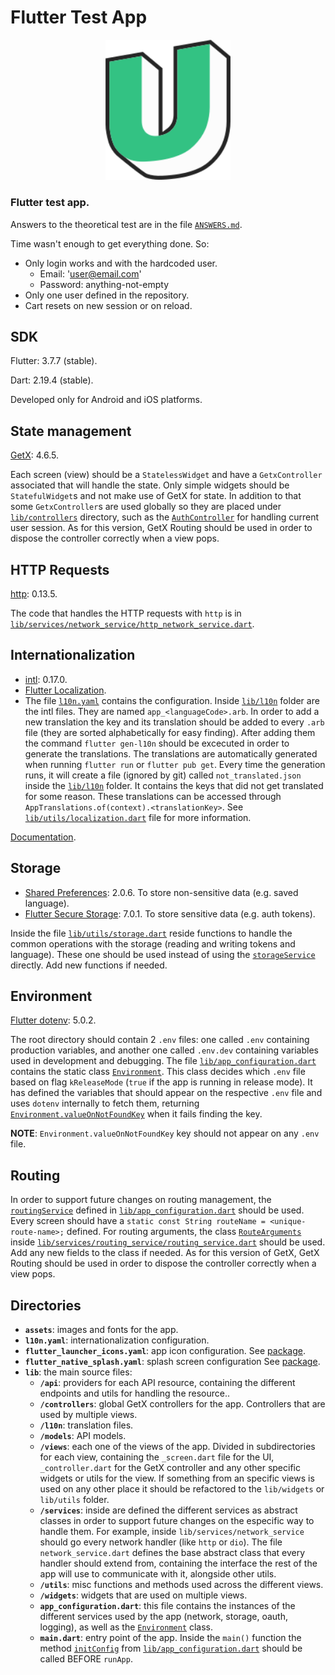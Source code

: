 # Flutter Test App

<p align="center">
   <img src="assets/images/app_logo.svg" width="200" />
</p>

### Flutter test app.

Answers to the theoretical test are in the file [`ANSWERS.md`](ANSWERS.md).

Time wasn't enough to get everything done. So:

- Only login works and with the hardcoded user. 
  - Email: 'user@email.com'
  - Password: anything-not-empty
- Only one user defined in the repository.
- Cart resets on new session or on reload.

## SDK

Flutter: 3.7.7 (stable).

Dart: 2.19.4 (stable).

Developed only for Android and iOS platforms.

## State management

[GetX](https://pub.dev/packages/get): 4.6.5.

Each screen (view) should be a `StatelessWidget` and have a `GetxController` associated that will handle the state. Only simple widgets should be `StatefulWidget`s and not make use of GetX for state. In addition to that some `GetxController`s are used globally so they are placed under [`lib/controllers`](lib/controllers/) directory, such as the [`AuthController`](lib/controllers/auth_controller.dart#L7) for handling current user session. As for this version, GetX Routing should be used in order to dispose the controller correctly when a view pops.

## HTTP Requests

[http](https://pub.dev/packages/http): 0.13.5.

The code that handles the HTTP requests with `http` is in [`lib/services/network_service/http_network_service.dart`](lib/services/network_service/http_network_service.dart).

## Internationalization

- [intl](https://pub.dev/packages/intl): 0.17.0.
- [Flutter Localization](https://pub.dev/packages/flutter_localization).
- The file [`l10n.yaml`](l10n.yaml) contains the configuration. Inside [`lib/l10n`](lib/l10n) folder are the intl files. They are named `app_<languageCode>.arb`. In order to add a new translation the key and its translation should be added to every `.arb` file (they are sorted alphabetically for easy finding). After adding them the command `flutter gen-l10n` should be excecuted in order to generate the translations. The translations are automatically generated when running `flutter run` or `flutter pub get`. Every time the generation runs, it will create a file (ignored by git) called `not_translated.json` inside the [`lib/l10n`](lib/l10n) folder. It contains the keys that did not get translated for some reason. These translations can be accessed through `AppTranslations.of(context).<translationKey>`. See [`lib/utils/localization.dart`](lib/utils/localization.dart) file for more information.

[Documentation](https://docs.flutter.dev/development/accessibility-and-localization/internationalization).

## Storage

- [Shared Preferences](https://pub.dev/packages/shared_preferences): 2.0.6. To store non-sensitive data (e.g. saved language).
- [Flutter Secure Storage](https://pub.dev/packages/flutter_secure_storage): 7.0.1. To store sensitive data (e.g. auth tokens).

Inside the file [`lib/utils/storage.dart`](lib/utils/storage.dart) reside functions to handle the common operations with the storage (reading and writing tokens and language). These one should be used instead of using the [`storageService`](lib/app_configuration.dart#L19) directly. Add new functions if needed.

## Environment

[Flutter dotenv](https://pub.dev/packages/flutter_dotenv): 5.0.2.

The root directory should contain 2 `.env` files: one called `.env` containing production variables, and another one called `.env.dev` containing variables used in development and debugging. The file [`lib/app_configuration.dart`](lib/app_configuration.dart) contains the static class [`Environment`](lib/app_configuration.dart#L21). This class decides which `.env` file based on flag `kReleaseMode` (`true` if the app is running in release mode). It has defined the variables that should appear on the respective `.env` file and uses `dotenv` internally to fetch them, returning [`Environment.valueOnNotFoundKey`](lib/app_configuration.dart#L22) when it fails finding the key.

**NOTE**: `Environment.valueOnNotFoundKey` key should not appear on any `.env` file.

## Routing

In order to support future changes on routing management, the [`routingService`](lib/app_configuration.dart#L18) defined in [`lib/app_configuration.dart`](lib/app_configuration.dart) should be used. Every screen should have a `static const String routeName = <unique-route-name>;` defined. For routing arguments, the class [`RouteArguments`](lib/services/routing_service/routing_service.dart#L11) inside [`lib/services/routing_service/routing_service.dart`](lib/services/routing_service/routing_service.dart) should be used. Add any new fields to the class if needed. As for this version of GetX, GetX Routing should be used in order to dispose the controller correctly when a view pops.

## Directories

- **`assets`**: images and fonts for the app.
- **`l10n.yaml`**: internationalization configuration.
- **`flutter_launcher_icons.yaml`**: app icon configuration. See [package](https://pub.dev/packages/flutter_launcher_icons).
- **`flutter_native_splash.yaml`**: splash screen configuration See [package](https://pub.dev/packages/flutter_native_splash).
- **`lib`**: the main source files:
  - **`/api`**: providers for each API resource, containing the different endpoints and utils for handling the resource..
  - **`/controllers`**: global GetX controllers for the app. Controllers that are used by multiple views.
  - **`/l10n`**: translation files.
  - **`/models`**: API models.
  - **`/views`**: each one of the views of the app. Divided in subdirectories for each view, containing the `_screen.dart` file for the UI, `_controller.dart` for the GetX controller and any other specific widgets or utils for the view. If something from an specific views is used on any other place it should be refactored to the `lib/widgets` or `lib/utils` folder.
  - **`/services`**: inside are defined the different services as abstract classes in order to support future changes on the especific way to handle them. For example, inside `lib/services/network_service` should go every network handler (like `http` or `dio`). The file `network_service.dart` defines the base abstract class that every handler should extend from, containing the interface the rest of the app will use to communicate with it, alongside other utils.
  - **`/utils`**: misc functions and methods used across the different views.
  - **`/widgets`**: widgets that are used on multiple views.
  - **`app_configuration.dart`**: this file contains the instances of the different services used by the app (network, storage, oauth, logging), as well as the [`Environment`](lib/app_configuration.dart#L21) class.
  - **`main.dart`**: entry point of the app. Inside the `main()` function the method [`initConfig`](lib/app_configuration.dart#L43) from [`lib/app_configuration.dart`](lib/app_configuration.dart) should be called BEFORE `runApp`.
